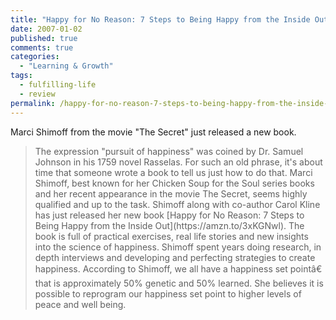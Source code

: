 ```yaml
---
title: "Happy for No Reason: 7 Steps to Being Happy from the Inside Out Review"
date: 2007-01-02
published: true
comments: true
categories:
  - "Learning & Growth"
tags:
  - fulfilling-life
  - review
permalink: /happy-for-no-reason-7-steps-to-being-happy-from-the-inside-out/
---
```

Marci Shimoff from the movie "The Secret" just released a new book.

<blockquote>The expression "pursuit of happiness" was coined by Dr. Samuel Johnson in his 1759 novel Rasselas. For such an old phrase, it's about time that someone wrote a book to tell us just how to do that. Marci Shimoff, best known for her Chicken Soup for the Soul series books and her recent appearance in the movie The Secret, seems highly qualified and up to the task. Shimoff along with co-author Carol Kline has just released her new book [Happy for No Reason: 7 Steps to Being Happy from the Inside Out](https://amzn.to/3xKGNwl). The book is full of practical exercises, real life stories and new insights into the science of happiness. Shimoff spent years doing research, in depth interviews and developing and perfecting strategies to create happiness. According to Shimoff, we all have a happiness set pointâ€ that is approximately 50% genetic and 50% learned. She believes it is possible to reprogram our happiness set point to higher levels of peace and well being.</blockquote>